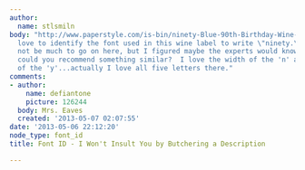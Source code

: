 ```yaml
---
author:
  name: stlsmiln
body: "http://www.paperstyle.com/is-bin/ninety-Blue-90th-Birthday-Wine-Labels-p-610-34WL-264B?origin=pla&utm_source=Google&utm_Medium=CSE&kw={keyword}&utm_term=61034WL264B\r\n\r\nI'd
  love to identify the font used in this wine label to write \"ninety.\"  There may
  not be much to go on here, but I figured maybe the experts would know.\r\n\r\nOr
  could you recommend something similar?  I love the width of the 'n' and the tail
  of the 'y'...actually I love all five letters there."
comments:
- author:
    name: defiantone
    picture: 126244
  body: Mrs. Eaves
  created: '2013-05-07 02:07:55'
date: '2013-05-06 22:12:20'
node_type: font_id
title: Font ID - I Won't Insult You by Butchering a Description

---
```

